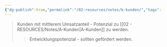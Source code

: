 ```yaml
---
{"dg-publish":true,"permalink":"/02-resources/notes/b-kunden/","tags":["marketing/priorität"],"noteIcon":"","updated":"2025-08-28T17:45:54.000+02:00"}
---
```


>Kunden mit mittlerem Umsatzanteil - Potenzial zu [[02 - RESOURCES/Notes/A-Kunden\|A-Kunden]] zu werden.
>>Entwicklungspotenzial - sollten gefördert werden.